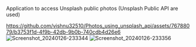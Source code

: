 Application to access Unsplash public photos (Unsplash Public API are used)

https://github.com/vishnu32510/Photos_using_unsplash_api/assets/76788079/b3753f1d-4f9b-42db-9b0b-740cdb4d26e6
![Screenshot_20240126-233344](https://github.com/vishnu32510/Photos_using_unsplash_api/assets/76788079/5c9058bd-3ae9-4e06-a488-c2867fa933a3)
![Screenshot_20240126-233356](https://github.com/vishnu32510/Photos_using_unsplash_api/assets/76788079/bf1152b3-d8cf-44e8-91d1-7a4b3203a501)

